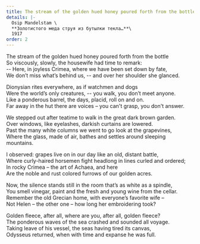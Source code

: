 ```yaml
---
title: The stream of the golden hued honey poured forth from the bottle...
details: |-
  Osip Mandelstam \
  **Золотистого меда струя из бутылки текла…**\
  1917
order: 2
---
```

The stream of the golden hued honey poured forth from the bottle\
So viscously, slowly, the housewife had time to remark:\
-- Here, in joyless Crimea, where we have been set down by fate,\
We don’t miss what’s behind us, -- and over her shoulder she glanced.

Dionysian rites everywhere, as if watchmen and dogs\
Were the world’s only creatures, -- you walk, you don’t meet anyone.\
Like a ponderous barrel, the days, placid, roll on and on.\
Far away in the hut there are voices – you can't grasp, you don't answer.

We stepped out after teatime to walk in the great dark brown garden.\
Over windows, like eyelashes, darkish curtains are lowered.\
Past the many white columns we went to go look at the grapevines,\
Where the glass, made of air, bathes and settles around sleeping mountains.

I observed: grapes live on in our day like an old, distant battle,\
Where curly-haired horsemen fight headlong in lines curled and ordered;\
In rocky Crimea – the art of Achaea, and here\
Are the noble and rust colored furrows of our golden acres.

Now, the silence stands still in the room that’s as white as a spindle,\
You smell vinegar, paint and the fresh and young wine from the cellar.\
Remember the old Grecian home, with everyone’s favorite wife – \
Not Helen – the other one – how long her embroidering took?

Golden fleece, after all, where are you, after all, golden fleece?\
The ponderous waves of the sea crashed and sounded all voyage.\
Taking leave of his vessel, the seas having tired its canvas, \
Odysseus returned, when with time and expanse he was full.
